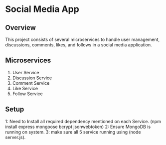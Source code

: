 # Social Media App

## Overview

This project consists of several microservices to handle user management, discussions, comments, likes, and follows in a social media application.

## Microservices

1. User Service
2. Discussion Service
3. Comment Service
4. Like Service
5. Follow Service

## Setup
1: Need to Install all required dependency mentioned on each Service. 
   (npm install express mongoose bcrypt jsonwebtoken)
2: Ensure MongoDB is running on system.
3: make sure all 5 service running using (node server.js).

